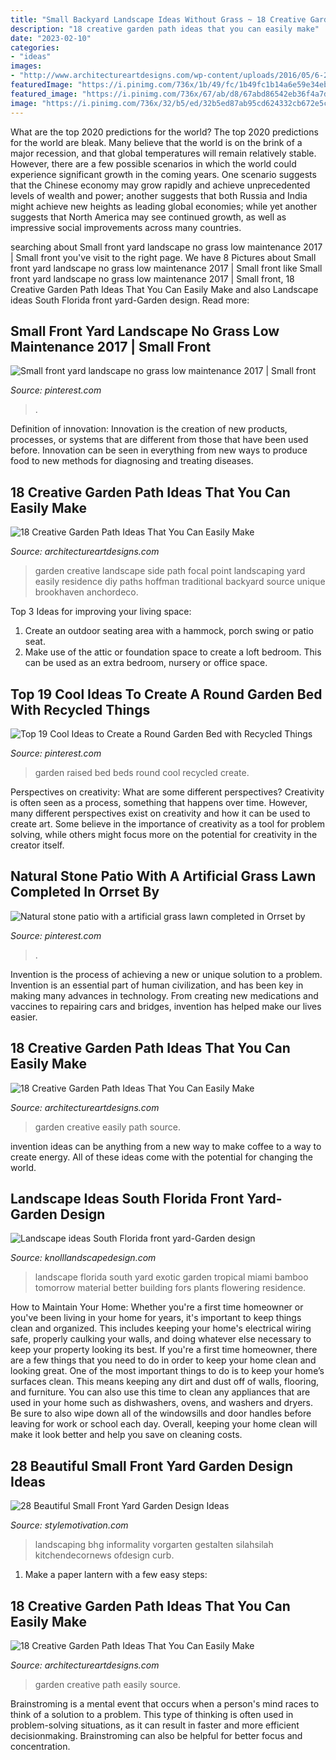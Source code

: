 ```yaml
---
title: "Small Backyard Landscape Ideas Without Grass ~ 18 Creative Garden Path Ideas That You Can Easily Make"
description: "18 creative garden path ideas that you can easily make"
date: "2023-02-10"
categories:
- "ideas"
images:
- "http://www.architectureartdesigns.com/wp-content/uploads/2016/05/6-26.jpg"
featuredImage: "https://i.pinimg.com/736x/1b/49/fc/1b49fc1b14a6e59e34ebbaf728cf1b4b.jpg"
featured_image: "https://i.pinimg.com/736x/67/ab/d8/67abd86542eb36f4a7d46773b3bd08f4.jpg"
image: "https://i.pinimg.com/736x/32/b5/ed/32b5ed87ab95cd624332cb672e5c3f98.jpg"
---
```



What are the top 2020 predictions for the world?
The top 2020 predictions for the world are bleak. Many believe that the world is on the brink of a major recession, and that global temperatures will remain relatively stable. However, there are a few possible scenarios in which the world could experience significant growth in the coming years. One scenario suggests that the Chinese economy may grow rapidly and achieve unprecedented levels of wealth and power; another suggests that both Russia and India might achieve new heights as leading global economies; while yet another suggests that North America may see continued growth, as well as impressive social improvements across many countries.

	

		
searching about Small front yard landscape no grass low maintenance 2017 | Small front you've visit to the right page. We have 8 Pictures about Small front yard landscape no grass low maintenance 2017 | Small front like Small front yard landscape no grass low maintenance 2017 | Small front, 18 Creative Garden Path Ideas That You Can Easily Make and also Landscape ideas South Florida front yard-Garden design. Read more:
		
    
## Small Front Yard Landscape No Grass Low Maintenance 2017 | Small Front

<img loading=lazy src="https://i.pinimg.com/736x/1b/49/fc/1b49fc1b14a6e59e34ebbaf728cf1b4b.jpg" onerror="this.onerror=null;this.src='https://tse2.mm.bing.net/th?id=OIP.llfDKXc8H7ghdJh0AvXFwQHaJ3&amp;pid=15.1';" alt="Small front yard landscape no grass low maintenance 2017 | Small front">

_Source: pinterest.com_

>. 

	

Definition of innovation:
Innovation is the creation of new products, processes, or systems that are different from those that have been used before. Innovation can be seen in everything from new ways to produce food to new methods for diagnosing and treating diseases.

    
## 18 Creative Garden Path Ideas That You Can Easily Make

<img loading=lazy src="https://www.architectureartdesigns.com/wp-content/uploads/2016/05/4-26.jpg" onerror="this.onerror=null;this.src='https://tse2.mm.bing.net/th?id=OIP.70jcyKyf4MNgBuGiyb4-mAHaJ4&amp;pid=15.1';" alt="18 Creative Garden Path Ideas That You Can Easily Make">

_Source: architectureartdesigns.com_

>garden creative landscape side path focal point landscaping yard easily residence diy paths hoffman traditional backyard source unique brookhaven anchordeco. 

	

Top 3 Ideas for improving your living space:
1. Create an outdoor seating area with a hammock, porch swing or patio seat.
2. Make use of the attic or foundation space to create a loft bedroom. This can be used as an extra bedroom, nursery or office space.

    
## Top 19 Cool Ideas To Create A Round Garden Bed With Recycled Things

<img loading=lazy src="https://i.pinimg.com/736x/32/b5/ed/32b5ed87ab95cd624332cb672e5c3f98.jpg" onerror="this.onerror=null;this.src='https://tse1.mm.bing.net/th?id=OIP.IcDkfyfDyN0ndoB5v2dhkgHaPa&amp;pid=15.1';" alt="Top 19 Cool Ideas to Create a Round Garden Bed with Recycled Things">

_Source: pinterest.com_

>garden raised bed beds round cool recycled create. 

	

Perspectives on creativity: What are some different perspectives?
Creativity is often seen as a process, something that happens over time. However, many different perspectives exist on creativity and how it can be used to create art. Some believe in the importance of creativity as a tool for problem solving, while others might focus more on the potential for creativity in the creator itself.

    
## Natural Stone Patio With A Artificial Grass Lawn Completed In Orrset By

<img loading=lazy src="https://i.pinimg.com/736x/67/ab/d8/67abd86542eb36f4a7d46773b3bd08f4.jpg" onerror="this.onerror=null;this.src='https://tse3.mm.bing.net/th?id=OIP.mMIiwYvaWBko_NgzcnF-agHaFj&amp;pid=15.1';" alt="Natural stone patio with a artificial grass lawn completed in Orrset by">

_Source: pinterest.com_

>. 

	

Invention is the process of achieving a new or unique solution to a problem. Invention is an essential part of human civilization, and has been key in making many advances in technology. From creating new medications and vaccines to repairing cars and bridges, invention has helped make our lives easier.

    
## 18 Creative Garden Path Ideas That You Can Easily Make

<img loading=lazy src="https://www.architectureartdesigns.com/wp-content/uploads/2016/05/6-26.jpg" onerror="this.onerror=null;this.src='https://tse1.mm.bing.net/th?id=OIP.PMVvtNRdSy82kPsF2RLHGAHaLI&amp;pid=15.1';" alt="18 Creative Garden Path Ideas That You Can Easily Make">

_Source: architectureartdesigns.com_

>garden creative easily path source. 

	

invention ideas can be anything from a new way to make coffee to a way to create energy. All of these ideas come with the potential for changing the world.

    
## Landscape Ideas South Florida Front Yard-Garden Design

<img loading=lazy src="http://knolllandscapedesign.com/wp-content/uploads/2014/04/1-The-Fors.jpg" onerror="this.onerror=null;this.src='https://tse3.mm.bing.net/th?id=OIP.9cbAZvEgeB5q0qa5-O9HYgHaE6&amp;pid=15.1';" alt="Landscape ideas South Florida front yard-Garden design">

_Source: knolllandscapedesign.com_

>landscape florida south yard exotic garden tropical miami bamboo tomorrow material better building fors plants flowering residence. 

	

How to Maintain Your Home: Whether you're a first time homeowner or you've been living in your home for years, it's important to keep things clean and organized. This includes keeping your home's electrical wiring safe, properly caulking your walls, and doing whatever else necessary to keep your property looking its best.
If you're a first time homeowner, there are a few things that you need to do in order to keep your home clean and looking great. One of the most important things to do is to keep your home’s surfaces clean. This means keeping any dirt and dust off of walls, flooring, and furniture. You can also use this time to clean any appliances that are used in your home such as dishwashers, ovens, and washers and dryers. Be sure to also wipe down all of the windowsills and door handles before leaving for work or school each day. Overall, keeping your home clean will make it look better and help you save on cleaning costs.

    
## 28 Beautiful Small Front Yard Garden Design Ideas

<img loading=lazy src="https://www.stylemotivation.com/wp-content/uploads/2013/09/24-Beautiful-Small-Front-Yard-Garden-Design-Ideas-21.jpg" onerror="this.onerror=null;this.src='https://tse3.mm.bing.net/th?id=OIP.Qz0Wsu1FLwP9InqCxull7QHaJ3&amp;pid=15.1';" alt="28 Beautiful Small Front Yard Garden Design Ideas">

_Source: stylemotivation.com_

>landscaping bhg informality vorgarten gestalten silahsilah kitchendecornews ofdesign curb. 

	

1. Make a paper lantern with a few easy steps:

    
## 18 Creative Garden Path Ideas That You Can Easily Make

<img loading=lazy src="http://www.architectureartdesigns.com/wp-content/uploads/2016/05/6-26.jpg" onerror="this.onerror=null;this.src='https://tse4.mm.bing.net/th?id=OIP.b6psWyq0sJUxgKXkBibJEgAAAA&amp;pid=15.1';" alt="18 Creative Garden Path Ideas That You Can Easily Make">

_Source: architectureartdesigns.com_

>garden creative path easily source. 

	

Brainstroming is a mental event that occurs when a person's mind races to think of a solution to a problem. This type of thinking is often used in problem-solving situations, as it can result in faster and more efficient decisionmaking. Brainstroming can also be helpful for better focus and concentration.


